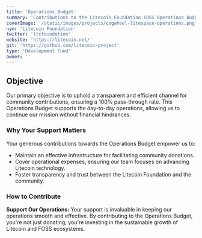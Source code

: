 ```yaml
---
title: 'Operations Budget'
summary: 'Contributions to the Litecoin Foundation FOSS Operations Budget will be used to cover our operating expenses as we continue to facilitate frictionless, donations from the community to the Litecoin & FOSS ecosystems at a pass-through rate of 100%.'
coverImage: '/static/images/projects/cogwheel-litespace-operations.png'
nym: 'Litecoin Foundation'
twitter: 'ltcfoundation'
website: 'https://litecoin.net/'
git: 'https://github.com/litecoin-project'
type: 'Development Fund'
owner: ''
---
```


## Objective

Our primary objective is to uphold a transparent and efficient channel for community contributions, ensuring a 100% pass-through rate. This Operations Budget supports the day-to-day operations, allowing us to continue our mission without financial hindrances.

### Why Your Support Matters

Your generous contributions towards the Operations Budget empower us to:

- Maintain an effective infrastructure for facilitating community donations.
- Cover operational expenses, ensuring our team focuses on advancing Litecoin technology.
- Foster transparency and trust between the Litecoin Foundation and the community.

### How to Contribute

**Support Our Operations:**
Your support is invaluable in keeping our operations smooth and effective. By contributing to the Operations Budget, you're not just donating; you're investing in the sustainable growth of Litecoin and FOSS ecosystems.